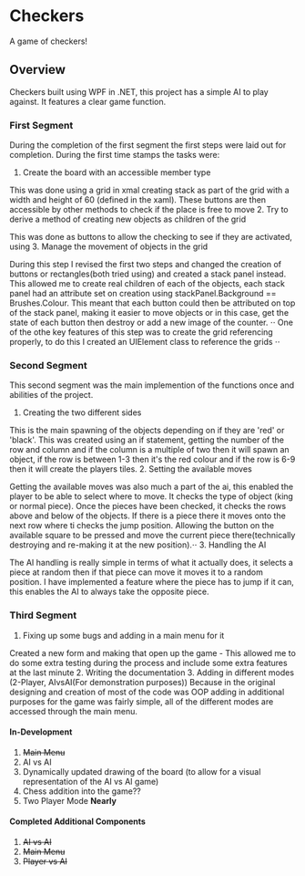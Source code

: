 # Checkers
A game of checkers! 
## Overview
Checkers built using WPF in .NET, this project has a simple AI to play against. It features a clear game function.

### First Segment
During the completion of the first segment the first steps were laid out for completion. During the first time stamps the tasks were:
1. Create the board with an accessible member type

This was done using a grid in xmal creating stack as part of the grid with a width and height of 60 (defined in the xaml). These buttons are then accessible by other methods to check if the place is free to move
2. Try to derive a method of creating new objects as children of the grid

This was done as buttons to allow the checking to see if they are activated, using
3. Manage the movement of objects in the grid

During this step I revised the first two steps and changed the creation of buttons or rectangles(both tried using) and created a stack panel instead. This allowed me to create real children of each of the objects, each stack panel had an attribute set on creation using stackPanel.Background == Brushes.Colour. 
This meant that each button could then be attributed on top of the stack panel, making it easier to move objects or in this case, get the state of each button then destroy or add a new image of the counter. ⋅⋅
One of the othe key features of this step was to create the grid referencing properly, to do this I created an UIElement class to reference the grids ⋅⋅
### Second Segment
This second segment was the main implemention of the functions once and abilities of the project.
1. Creating the two different sides

This is the main spawning of the objects depending on if they are 'red' or 'black'. This was created using an if statement, getting the number of the row and column and if the column is a multiple of two then it will spawn an object, if the row is between 1-3 then it's the red colour and if the row is 6-9 then it will create the players tiles.
2. Setting the available moves

Getting the available moves was also much a part of the ai, this enabled the player to be able to select where to move. It checks the type of object (king or normal piece).
Once the pieces have been checked, it checks the rows above and below of the objects. If there is a piece there it moves onto the next row where ti checks the jump position. Allowing the button on the available square to be pressed and move the current piece there(technically destroying and re-making it at the new position).⋅⋅
3. Handling the AI

The AI handling is really simple in terms of what it actually does, it selects a piece at random then if that piece can move it moves it to a random position. I have implemented a feature where the piece has to jump if it can, this enables the AI to always take the opposite piece. 
### Third Segment
1. Fixing up some bugs and adding in a main menu for it

Created a new form and making that open up the game - This allowed me to do some extra testing during the process and include some extra features at the last minute
2. Writing the documentation
3. Adding in different modes (2-Player, AIvsAI(For demonstration purposes))
Because in the original designing and creation of most of the code was OOP adding in additional purposes for the game was fairly simple, all of the different modes are accessed through the main menu. 

#### In-Development
1. ~~Main Menu~~
2. AI vs AI
4. Dynamically updated drawing of the board (to allow for a visual representation of the AI vs AI game)
3. Chess addition into the game??
5. Two Player Mode __Nearly__

#### Completed Additional Components
1. ~~AI vs AI~~
2. ~~Main Menu~~
3. ~~Player vs AI~~

